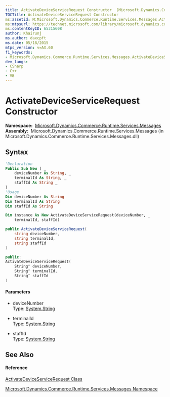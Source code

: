 ```yaml
---
title: ActivateDeviceServiceRequest Constructor  (Microsoft.Dynamics.Commerce.Runtime.Services.Messages)
TOCTitle: ActivateDeviceServiceRequest Constructor
ms:assetid: M:Microsoft.Dynamics.Commerce.Runtime.Services.Messages.ActivateDeviceServiceRequest.#ctor(System.String,System.String,System.String)
ms:mtpsurl: https://technet.microsoft.com/library/microsoft.dynamics.commerce.runtime.services.messages.activatedeviceservicerequest.activatedeviceservicerequest(v=AX.60)
ms:contentKeyID: 65315608
author: Khairunj
ms.author: daxcpft
ms.date: 05/18/2015
mtps_version: v=AX.60
f1_keywords:
- Microsoft.Dynamics.Commerce.Runtime.Services.Messages.ActivateDeviceServiceRequest.#ctor
dev_langs:
- CSharp
- C++
- VB
---
```


# ActivateDeviceServiceRequest Constructor

**Namespace:**  [Microsoft.Dynamics.Commerce.Runtime.Services.Messages](microsoft-dynamics-commerce-runtime-services-messages-namespace.md)  
**Assembly:**  Microsoft.Dynamics.Commerce.Runtime.Services.Messages (in Microsoft.Dynamics.Commerce.Runtime.Services.Messages.dll)

## Syntax

``` vb
'Declaration
Public Sub New ( _
    deviceNumber As String, _
    terminalId As String, _
    staffId As String _
)
'Usage
Dim deviceNumber As String
Dim terminalId As String
Dim staffId As String

Dim instance As New ActivateDeviceServiceRequest(deviceNumber, _
    terminalId, staffId)
```

``` csharp
public ActivateDeviceServiceRequest(
    string deviceNumber,
    string terminalId,
    string staffId
)
```

``` c++
public:
ActivateDeviceServiceRequest(
    String^ deviceNumber, 
    String^ terminalId, 
    String^ staffId
)
```

#### Parameters

  - deviceNumber  
    Type: [System.String](https://technet.microsoft.com/library/s1wwdcbf\(v=ax.60\))  

<!-- end list -->

  - terminalId  
    Type: [System.String](https://technet.microsoft.com/library/s1wwdcbf\(v=ax.60\))  

<!-- end list -->

  - staffId  
    Type: [System.String](https://technet.microsoft.com/library/s1wwdcbf\(v=ax.60\))  

## See Also

#### Reference

[ActivateDeviceServiceRequest Class](activatedeviceservicerequest-class-microsoft-dynamics-commerce-runtime-services-messages.md)

[Microsoft.Dynamics.Commerce.Runtime.Services.Messages Namespace](microsoft-dynamics-commerce-runtime-services-messages-namespace.md)

